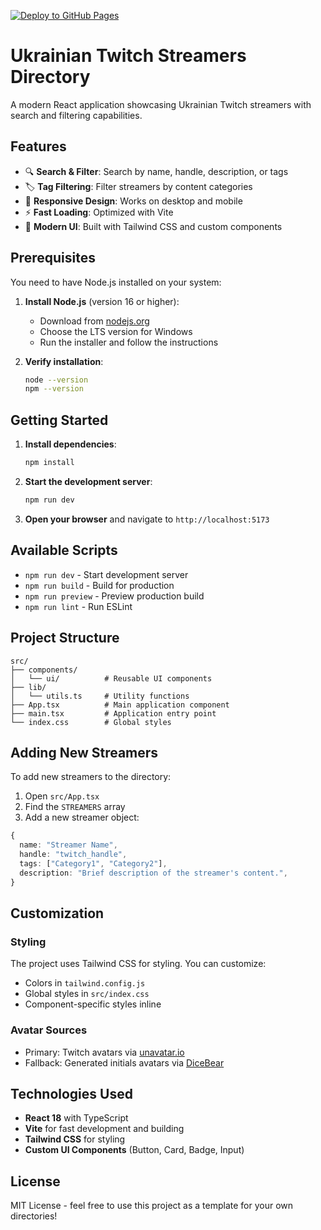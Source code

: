 [![Deploy to GitHub Pages](https://github.com/odombrovskyi-dev/TwitchSite/actions/workflows/deploy.yml/badge.svg)](https://github.com/odombrovskyi-dev/TwitchSite/actions/workflows/deploy.yml)

# Ukrainian Twitch Streamers Directory

A modern React application showcasing Ukrainian Twitch streamers with search and filtering capabilities.

## Features

- 🔍 **Search & Filter**: Search by name, handle, description, or tags
- 🏷️ **Tag Filtering**: Filter streamers by content categories
- 📱 **Responsive Design**: Works on desktop and mobile
- ⚡ **Fast Loading**: Optimized with Vite
- 🎨 **Modern UI**: Built with Tailwind CSS and custom components

## Prerequisites

You need to have Node.js installed on your system:

1. **Install Node.js** (version 16 or higher):
   - Download from [nodejs.org](https://nodejs.org/)
   - Choose the LTS version for Windows
   - Run the installer and follow the instructions

2. **Verify installation**:
   ```bash
   node --version
   npm --version
   ```

## Getting Started

1. **Install dependencies**:
   ```bash
   npm install
   ```

2. **Start the development server**:
   ```bash
   npm run dev
   ```

3. **Open your browser** and navigate to `http://localhost:5173`

## Available Scripts

- `npm run dev` - Start development server
- `npm run build` - Build for production
- `npm run preview` - Preview production build
- `npm run lint` - Run ESLint

## Project Structure

```
src/
├── components/
│   └── ui/          # Reusable UI components
├── lib/
│   └── utils.ts     # Utility functions
├── App.tsx          # Main application component
├── main.tsx         # Application entry point
└── index.css        # Global styles
```

## Adding New Streamers

To add new streamers to the directory:

1. Open `src/App.tsx`
2. Find the `STREAMERS` array
3. Add a new streamer object:

```typescript
{
  name: "Streamer Name",
  handle: "twitch_handle",
  tags: ["Category1", "Category2"],
  description: "Brief description of the streamer's content.",
}
```

## Customization

### Styling
The project uses Tailwind CSS for styling. You can customize:
- Colors in `tailwind.config.js`
- Global styles in `src/index.css`
- Component-specific styles inline

### Avatar Sources
- Primary: Twitch avatars via [unavatar.io](https://unavatar.io)
- Fallback: Generated initials avatars via [DiceBear](https://dicebear.com)

## Technologies Used

- **React 18** with TypeScript
- **Vite** for fast development and building
- **Tailwind CSS** for styling
- **Custom UI Components** (Button, Card, Badge, Input)

## License

MIT License - feel free to use this project as a template for your own directories!
